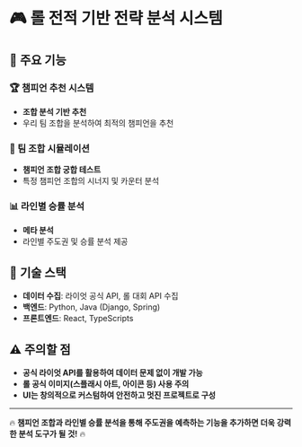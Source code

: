 # 🎮 롤 전적 기반 전략 분석 시스템

## 🚀 주요 기능

### 🏆 챔피언 추천 시스템  
- **조합 분석 기반 추천**  
- 우리 팀 조합을 분석하여 최적의 챔피언을 추천  

### 🏹 팀 조합 시뮬레이션  
- **챔피언 조합 궁합 테스트**  
- 특정 챔피언 조합의 시너지 및 카운터 분석  

### 📊 라인별 승률 분석  
- **메타 분석**  
- 라인별 주도권 및 승률 분석 제공  

## 🔗 기술 스택  
- **데이터 수집**: 라이엇 공식 API, 롤 대회 API 수집 
- **백엔드**: Python, Java (Django, Spring)
- **프론트엔드**: React, TypeScripts  

## ⚠️ 주의할 점  
- **공식 라이엇 API를 활용하여 데이터 문제 없이 개발 가능**  
- **롤 공식 이미지(스플래시 아트, 아이콘 등) 사용 주의**  
- **UI는 창의적으로 커스텀하여 안전하고 멋진 프로젝트로 구성**  

---
🔥 **챔피언 조합과 라인별 승률 분석을 통해 주도권을 예측하는 기능을 추가하면 더욱 강력한 분석 도구가 될 것!** 🔥
